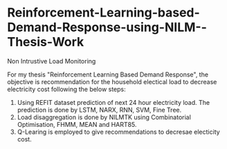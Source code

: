 # Reinforcement-Learning-based-Demand-Response-using-NILM--Thesis-Work 
Non Intrustive Load Monitoring

For my thesis "Reinforcement Learning Based Demand Response", the objective is recommendation for the household electical load to 
decrease electricity cost following the below steps:
1. Using REFIT dataset prediction of next 24 hour electricity load. The prediction is done by LSTM, NARX, RNN, SVM, Fine Tree.
2. Load disaggregation is done by NILMTK using Combinatorial Optimisation, FHMM, MEAN and HART85.
3. Q-Learing is employed to give recommendations to decresae electicity cost. 
